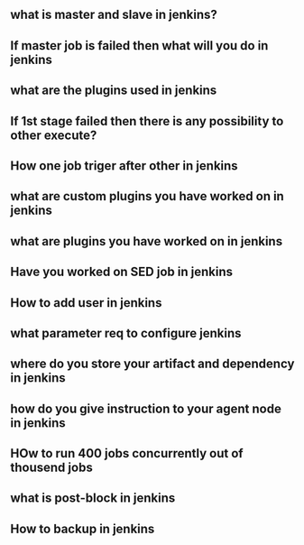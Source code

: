 ## what is master and slave in jenkins?

## If master job is failed then what will you do in jenkins

## what are the plugins used in jenkins

## If 1st stage failed then there is any possibility to other execute?

## How one job triger after other in jenkins

## what are custom plugins you have worked on in jenkins

## what are plugins you have worked on in jenkins

## Have you worked on SED job in jenkins

## How to add user in jenkins

## what parameter req to configure jenkins

## where do you store your artifact and dependency in jenkins

## how do you give instruction to your agent node in jenkins

## HOw to run 400 jobs concurrently out of thousend jobs

## what is post-block in jenkins

## How to backup in jenkins

## 
